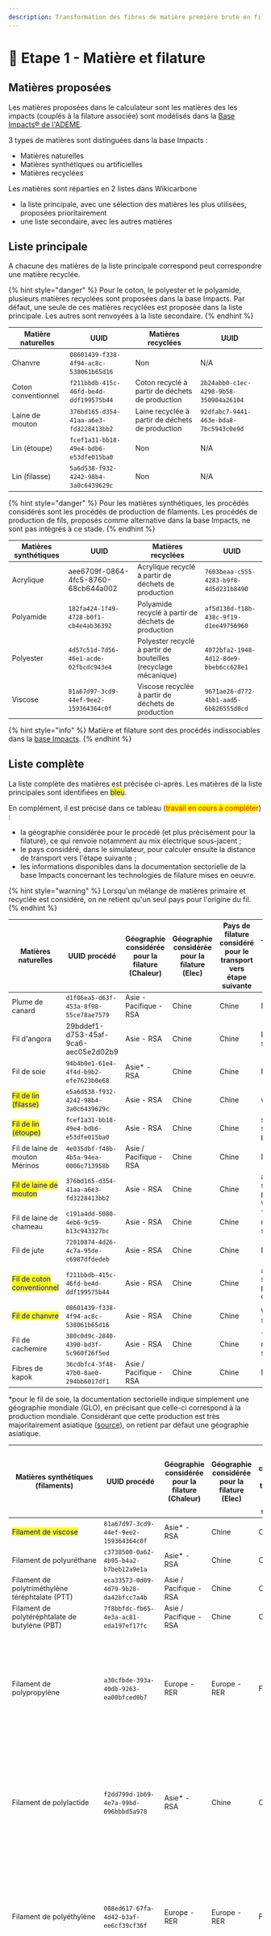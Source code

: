```yaml
---
description: Transformation des fibres de matière première brute en fils.
---
```


# 🐑 Etape 1 - Matière et filature

## Matières proposées

Les matières proposées dans le calculateur sont les matières des les impacts (couplés à la filature associée) sont modélisés dans la [Base Impacts® de l'ADEME](https://www.base-impacts.ademe.fr).&#x20;

3 types de matières sont distinguées dans la base Impacts :

* Matières naturelles
* Matières synthétiques ou artificielles
* Matières recyclées

Les matières sont réparties en 2 listes dans Wikicarbone

* la liste principale, avec une sélection des matières les plus utilisées, proposées prioritairement
* une liste secondaire, avec les autres matières

## Liste principale

A chacune des matières de la liste principale correspond peut correspondre une matière recyclée.

{% hint style="danger" %}
Pour le coton, le polyester et le polyamide, plusieurs matières recyclées sont proposées dans la base Impacts. Par défaut, une seule de ces matières recyclées est proposée dans la liste principale. Les autres sont renvoyées à la liste secondaire.
{% endhint %}

| Matière naturelles  | UUID                                   | Matières recyclées                               | UUID                                   |
| ------------------- | -------------------------------------- | ------------------------------------------------ | -------------------------------------- |
| Chanvre             | `08601439-f338-4f94-ac8c-538061b65d16` | Non                                              | N/A                                    |
| Coton conventionnel | `f211bbdb-415c-46fd-be4d-ddf199575b44` | Coton recyclé à partir de déchets de production  | `2b24abb0-c1ec-4298-9b58-350904a26104` |
| Laine de mouton     | `376bd165-d354-41aa-a6e3-fd3228413bb2` | Laine recyclée à partir de déchets de production | `92dfabc7-9441-463e-bda8-7bc5943c0e9d` |
| Lin (étoupe)        | `fcef1a31-bb18-49e4-bdb6-e53dfe015ba0` | Non                                              | N/A                                    |
| Lin (filasse)       | `5a6d538-f932-4242-98b4-3a0c6439629c`  | Non                                              | N/A                                    |

{% hint style="danger" %}
Pour les matières synthétiques, les procédés considérés sont les procédés de production de filaments. Les procédés de production de fils, proposés comme alternative dans la base Impacts, ne sont pas intégrés à ce stade.
{% endhint %}

| Matières synthétiques | UUID                                   | Matières recyclées                                             | UUID                                   |
| --------------------- | -------------------------------------- | -------------------------------------------------------------- | -------------------------------------- |
| Acrylique             | aee6709f-0864-4fc5-8760-68cb644a002    | Acrylique recyclé à partir de déchets de production            | `7603beaa-c555-4283-b9f8-4d5d231b8490` |
| Polyamide             | `182fa424-1f49-4728-b0f1-cb4e4ab36392` | Polyamide recyclé à partir de déchets de production            | `af5d130d-f18b-438c-9f19-d1ee49756960` |
| Polyester             | `4d57c51d-7d56-46e1-acde-02fbcdc943e4` | Polyester recyclé à partir de bouteilles (recyclage mécanique) | `4072bfa2-1948-4d12-8de9-bbeb6cc628e1` |
| Viscose               | `81a67d97-3cd9-44ef-9ee2-159364364c0f` | Viscose recyclée à partir de déchets de production             | `9671ae26-d772-4bb1-aad5-6b826555d0cd` |

{% hint style="info" %}
Matière et filature sont des procédés indissociables dans la [base Impacts](http://www.base-impacts.ademe.fr).
{% endhint %}

## Liste complète

La liste complète des matières est précisée ci-après. Les matières de la liste principales sont identifiées en <mark style="color:blue;">bleu</mark>.

En complément, il est précisé dans ce tableau (<mark style="color:red;">travail en cours à compléter</mark>) :&#x20;

* la géographie considérée pour le procédé (et plus précisément pour la filature), ce qui renvoie notamment au mix électrique sous-jacent ;
* le pays considéré, dans le simulateur, pour calculer ensuite la distance de transport vers l'étape suivante ;
* les informations disponibles dans la documentation sectorielle de la base Impacts concernant les technologies de filature mises en oeuvre.

{% hint style="warning" %}
Lorsqu'un mélange de matières primaire et recyclée est considéré, on ne retient qu'un seul pays pour l'origine du fil.
{% endhint %}

| Matières naturelles                                         | UUID procédé                           | Géographie considérée pour la filature (Chaleur) | Géographie considérée pour la filature (Elec) | Pays de filature considéré pour le transport vers étape suivante | Technologie de filature (base Impacts) |
| ----------------------------------------------------------- | -------------------------------------- | ------------------------------------------------ | --------------------------------------------- | ---------------------------------------------------------------- | -------------------------------------- |
| Plume de canard                                             | `d1f06ea5-d63f-453a-8f98-55ce78ae7579` | Asie - Pacifique - RSA                           | Chine                                         | Chine                                                            | Non précisé                            |
| Fil d'angora                                                | 29bddef1-d753-45af-9ca6-aec05e2d02b9   | Asie - RSA                                       | Chine                                         | Chine                                                            | Ring spinning                          |
| Fil de soie                                                 | `94b4b0e1-61e4-4f4d-b9b2-efe7623b0e68` | Asie\* - RSA                                     | Chine                                         | Chine                                                            | Non précisé                            |
| <mark style="color:blue;">Fil de lin (filasse)</mark>       | `e5a6d538-f932-4242-98b4-3a0c6439629c` | Asie - RSA                                       | Chine                                         | Chine                                                            | wet spinning                           |
| <mark style="color:blue;">Fil de lin (étoupe)</mark>        | `fcef1a31-bb18-49e4-bdb6-e53dfe015ba0` | Asie - RSA                                       | Chine                                         | Chine                                                            | specific dry spinning process          |
| Fil de laine de mouton Mérinos                              | `4e035dbf-f48b-4b5a-94ea-0006c713958b` | Asie / Pacifique - RSA                           | Chine                                         | Chine                                                            | Non précisé                            |
| <mark style="color:blue;">Fil de laine de mouton</mark>     | `376bd165-d354-41aa-a6e3-fd3228413bb2` | Asie - RSA                                       | Chine                                         | Chine                                                            | average spinning process for wool      |
| Fil de laine de chameau                                     | `c191a4dd-5080-4eb6-9c59-b13c943327bc` | Asie - RSA                                       | Chine                                         | Chine                                                            | Traditionnal ring spinning             |
| Fil de jute                                                 | `72010874-4d26-4c7a-95de-c6987dfdedeb` | Asie - RSA                                       | Chine                                         | Chine                                                            | Non précisé                            |
| <mark style="color:blue;">Fil de coton conventionnel</mark> | `f211bbdb-415c-46fd-be4d-ddf199575b44` | Asie - RSA                                       | Chine                                         | Chine                                                            | average spinning process for cotton    |
| <mark style="color:blue;">Fil de chanvre</mark>             | `08601439-f338-4f94-ac8c-538061b65d16` | Asie - RSA                                       | Chine                                         | Chine                                                            | Wet spinning                           |
| Fil de cachemire                                            | `380c0d9c-2840-4390-bd3f-5c960f26f5ed` | Asie - RSA                                       | Chine                                         | Chine                                                            | Traditionnal ring spinning             |
| Fibres de kapok                                             | `36cdbfc4-3f48-47b0-8ae0-294bb6017df1` | Asie / Pacifique - RSA                           | Chine                                         | Chine                                                            | Non précisé                            |

\*pour le fil de soie, la documentation sectorielle indique simplement une géographie mondiale (GLO), en précisant que celle-ci correspond à la production mondiale. Considérant que cette production est très majoritairement asiatique ([source](https://www.planetoscope.com/matieres-premieres/1731-production-mondiale-de-soie.html)), on retient par défaut une géographie asiatique.

| Matières synthétiques (filaments)                         | UUID procédé                           | Géographie considérée pour la filature (Chaleur) | Géographie considérée pour la filature (Elec) | Pays de filature considéré le transport vers l'étape suivante | Technologie de filature (base Impacts)                                                                                                   |
| --------------------------------------------------------- | -------------------------------------- | ------------------------------------------------ | --------------------------------------------- | ------------------------------------------------------------- | ---------------------------------------------------------------------------------------------------------------------------------------- |
| <mark style="color:blue;">Filament de viscose</mark>      | `81a67d97-3cd9-44ef-9ee2-159364364c0f` | Asie\* - RSA                                     | Chine                                         | Chine                                                         | Wet spinning                                                                                                                             |
| Filament de polyuréthane                                  | `c3738500-0a62-4b95-b4a2-b7beb12a9e1a` | Asie\* - RSA                                     | Chine                                         | Chine                                                         | Wet spinning                                                                                                                             |
| Filament de polytriméthylène téréphtalate (PTT)           | `eca33573-0d09-4d79-9b28-da42bfcc7a4b` | Asie / Pacifique - RSA                           | Chine                                         | Chine                                                         | Pas de précision                                                                                                                         |
| Filament de polytéréphtalate de butylène (PBT)            | `7f8bbfdc-fb65-4e3a-ac81-eda197ef17fc` | Asie / Pacifique - RSA                           | Chine                                         | Chine                                                         | Pas de précision                                                                                                                         |
| Filament de polypropylène                                 | `a30cfbde-393a-40db-9263-ea00bfced0b7` | Europe - RER                                     | Europe - RER                                  | France                                                        | For the melt spinning process, two technologies are used: Fully Oriented Yarn (FOY) spinning and Partially Oriented Yarn (POY) spinning  |
| Filament de polylactide                                   | `f2dd799d-1b69-4e7a-99bd-696bbbd5a978` | Asie\* - RSA                                     | Chine                                         | Chine                                                         | For the melt spinning process, two technologies are used: Fully Oriented Yarn (FOY) spinning and Partially Oriented Yarn (POY) spinning  |
| Filament de polyéthylène                                  | `088ed617-67fa-4d42-b3af-ee6cf39cf36f` | Europe - RER                                     | Europe - RER                                  | France                                                        | For the melt spinning process, two technologies are used: Fully Oriented Yarn (FOY) spinning and Partially Oriented Yarn (POY) spinning. |
| <mark style="color:blue;">Filament de polyester</mark>    | `4d57c51d-7d56-46e1-acde-02fbcdc943e4` | Asie\* - RSA                                     | Chine                                         | Chine                                                         | For the melt spinning process, two technologies are used: Fully Oriented Yarn (FOY) spinning and Partially Oriented Yarn (POY) spinning. |
| <mark style="color:blue;">Filament de polyamide 66</mark> | `182fa424-1f49-4728-b0f1-cb4e4ab36392` | Europe -RER                                      | Europe - RER                                  | France                                                        | For the melt spinning process, two technologies are used: Fully Oriented Yarn (FOY) spinning and Partially Oriented Yarn (POY) spinning  |
| Filament d'aramide                                        | `7a1ccc4a-2ea7-48dc-9ef0-d57066ea8fa5` | Global - Asie\* -RSA                             | Chine                                         | Chine                                                         | Wet spinning                                                                                                                             |
| <mark style="color:blue;">Filament d'acrylique</mark>     | aee6709f-0864-4fc5-8760-68cb644a0021   | Asie\* -RSA                                      | Chine                                         | Chine                                                         | Wet spinning                                                                                                                             |
| Filament bi-composant polypropylène/polyamide             | `37396ac4-13a2-484c-9cc6-5b5a93ff6e6e` | Europe - RER                                     | Europe - RER                                  | France                                                        | For the melt spinning process, two technologies are used: Fully Oriented Yarn (FOY) spinning and Partially Oriented Yarn (POY) spinning  |
| Feuille de néoprène                                       | `76fefff3-3781-49a2-8deb-c12945a6b71f` | Global - Asie\* - RSA                            | Chine                                         | Chine                                                         | Pas de précision                                                                                                                         |

\*La géographie "Asie" n'est pas explicitement pointée pour la filature dans la documentation sectorielle. C'est toutefois une hypothèse qui semble crédible au regard de la part des pays asiatiques dans la production mondiale ([lien](https://fr.wikipedia.org/wiki/Fibre\_synth%C3%A9tique)) et d'informations fournies par ailleurs dans la documentation, par exemple sur les étapes de texturisation, de thermofixation et de lavage qui sont généralement faites en Asie.

| Matières recyclées                                                                                                                                       |                                        | Géographie considérée pour la filature (Chaleur)                              | Géographie considérée pour la filature (Elec) | Pays de filature considéré pour le transport vers l'étape suivante                                                       | Technologie de filature (base Impacts)                                                                                                                      |
| -------------------------------------------------------------------------------------------------------------------------------------------------------- | -------------------------------------- | ----------------------------------------------------------------------------- | --------------------------------------------- | ------------------------------------------------------------------------------------------------------------------------ | ----------------------------------------------------------------------------------------------------------------------------------------------------------- |
|  <mark style="color:blue;">Production de filament de polyester recyclé (recyclage mécanique), traitement de bouteilles post-consommation</mark>          | `4072bfa2-1948-4d12-8de9-bbeb6cc628e1` | Asie / Pacifique                                                              |                                               | Chine (confirmé méta données base Impacts)                                                                               | The melt spinning process, two technologies are used: Fully Oriented Yarn (FOY) spinning and Partially Oriented Yarn (POY) spinning                         |
|  <mark style="color:blue;"></mark> Production de filament de polyester recyclé (recyclage chimique partiel), traitement de bouteilles post-consommation  | `e65e8157-9bd1-4711-9571-8e4a22c2d2b5` | Asie / Pacifique                                                              |                                               | Chine (confirmé méta données base Impacts)                                                                               | For the melt spinning process, two technologies are used: Fully Oriented Yarn (FOY) spinning and Partially Oriented Yarn (POY) spinning                     |
|  Production de filament de polyester recyclé (recyclage chimique complet), traitement de bouteilles post-consommation                                    | `221067ba-5c2f-4dad-b09a-dd5af0a9ae31` | Asie / Pacifique                                                              |                                               | Chine (confirmé méta données base Impacts)                                                                               | The melt spinning process, in the recycling plant. Two technologies are used: Fully Oriented Yarn (FOY) spinning and Partially Oriented Yarn (POY) spinning |
|  Production de filament de polyamide recyclé (recyclage chimique), traitement de déchets issus de filets de pêche, de tapis et de déchets de production  | `41ee61c2-9a98-4eec-8949-9d9b54289bd0` | Europe puis Asie                                                              |                                               | <p>Chine </p><p>Détail : Slovénie pour le recycling puis Asie pour le finishing (confirmé méta données base Impacts)</p> | The melt spinning process, two technologies are used: Fully Oriented Yarn (FOY) spinning and Partially Oriented Yarn (POY) spinning                         |
|  <mark style="color:blue;">Production de fil de viscose recyclé (recyclage mécanique), traitement de déchets de production textiles</mark>               | `9671ae26-d772-4bb1-aad5-6b826555d0cd` | Asie / Pacifique                                                              |                                               | Chine                                                                                                                    | The spinning, the statistics cover the following technologies: short-staple spindles, long-staple spindles and open-end rotors                              |
|  <mark style="color:blue;">Production de fil de polyamide recyclé (recyclage mécanique), traitement de déchets de production textiles</mark>             | `af5d130d-f18b-438c-9f19-d1ee49756960` | Europe                                                                        |                                               | France                                                                                                                   | The spinning. The statistics cover the following technologies: short-staple spindles, long-staple spindles and open-end rotors                              |
|  <mark style="color:blue;">Production de fil de laine recyclé (recyclage mécanique), traitement de déchets de production textiles</mark>                 | `92dfabc7-9441-463e-bda8-7bc5943c0e9d` | France                                                                        |                                               | France                                                                                                                   | The spinning process of the recycled wool fibres into a wool yarn (2.87 kWh per kg)                                                                         |
|  Production de fil de coton recyclé (recyclage mécanique), traitement de déchets textiles post-consommation                                              | `4d23093d-1346-4018-8c0f-7aae33c67bcd` | France                                                                        |                                               | France                                                                                                                   | Pas de précision                                                                                                                                            |
|  <mark style="color:blue;">Production de fil de coton recyclé (recyclage mécanique), traitement de déchets de production textiles</mark>                 | `2b24abb0-c1ec-4298-9b58-350904a26104` | <p>Espagne &#x26; France </p><p>Recyclage en Espagne - Filature en France</p> |                                               | France                                                                                                                   | Pas de précision                                                                                                                                            |
|  <mark style="color:blue;">Production de fil d'acrylique recyclé (recyclage mécanique), traitement de déchets de production textiles</mark>              | `7603beaa-c555-4283-b9f8-4d5d231b8490` | Asie / Pacifique                                                              |                                               | Chine                                                                                                                    | The statistics cover the following technologies: short-staple spindles, long-staple spindles and open-end rotors                                            |
|  Production de fibres recyclées, traitement de déchets textiles post-consommation (recyclage mécanique)                                                  | `ca5dc5b3-7fa2-4779-af0b-aa6f31cd457f` | France                                                                        |                                               | France                                                                                                                   | mechanical recycling tearing the textiles into fibres (shredding)                                                                                           |

## Schéma

Conformément à la documentation sectorielle textile de la [base Impacts](http://www.base-impacts.ademe.fr), le système "matière et filature", est schématisé comme suit (exemple de la fibre de laine de mouton et du filament de viscose) :

![](../.gitbook/assets/FibreLaine.PNG)

![](../.gitbook/assets/FilViscose.PNG)

Par conséquent, le système "matière + filature" internalise les procédés externes, tels que l'énergie ou la chaleur. Ceux-ci ne sont donc pas paramétrables en fonction du contexte (pays notamment).

La formule suivante s'applique donc :

$$
ImpactMatière + ImpactFilature = ImpactProcédéMatièreFilature
$$

## Intégration d'une part de matière recyclée

Dans le cas où un pourcentage R1 de matière recyclée est introduit à partir du tableau des matières principales. Le calcul de l'impact devient la combinaison des impacts des procédés "matière et filature" retenus pour la matière primaire et pour la matière recyclée :&#x20;

$$
ImpactMatière + Impact Filature = ImpactProcédéMFPrimaire +  ImpactProcédéMFRecyclée
$$

{% hint style="warning" %}
Cette formule, proposée en première approche, n'intègre par la Circular Footprint Formula (CFF) qui est prise en compte dans le calcul et décrite au [paragraphe suivant](filature.md#circular-footprint-formula-cff).

La CFF vient moduler la prise en compte de matière recyclée en introduisant une allocation entre fournisseur et utilisateur (A), ainsi qu'une perte de qualité au recyclage (Qsin/Qp).
{% endhint %}

Pour calculer chacun de ces deux impacts, il faut distinguer la part de fil, en sortie de processus, qui provient de la matière primaire et celle qui provient de matières recyclée :  &#x20;

$$
MasseFilSortante (kg) = MasseFilMFPrimaire (kg) + MasseFilMFRecyclée (kg)
$$

Pour ce faire, on introduit le pourcentage R1 de matière recyclée, pourcentage qui s'applique à la masse de fil, en sortie donc de l'étape "matière et filature". Lorsqu'un choix de matière recyclée est proposé, ce pourcentage est représenté dans l'interface avec un curseur mobile.

{% hint style="danger" %}
Conformément à la méthodologie PEF, le pourcentage R1 de matière recyclée s'applique bien au fil (en sortie) et non à la matière première (en entrée). Les taux de perte étant différents pour la matière première et pour la matière recyclée, le ratio de matières premières serait différent.
{% endhint %}

En pratique, la masse de fil sortante est déterminée en premier, pour correspondre à la masse du produit fini qui est paramétrée (cf. [Pertes et rebut](filature.md#pertes-et-rebut), calcul des masses en remontant la chaîne de production).&#x20;

Chacun des deux masses de fil à déterminer pour calculer ensuite les impacts des procédés "matière primaire" et "matière recyclée", sont établies comme suit :&#x20;

$$
MasseFilMFPrimaire (kg) = (1-R1) * MasseFilSortante (kg)
$$

$$
MasseFilMFRecyclée (kg) = R1 * MasseFilSortante (kg)
$$

Pour la suite du calcul, les formules ci-après s'applique, indépendemment pour la matière primaire et la matière recyclée afin de déterminer :&#x20;

* la masse entrante de matière première à partir des pertes propres à chacun des deux procédés ;
* l'impact de chacun des deux procédés.

## \[WORK IN PROGRESS] - Circular Footprint Formula (CFF)

En application de la méthodologie PEF, et plus particulièrement du projet de PEFCR Apparel & Footwear (A\&F), la CFF est prise en compte pour modéliser l'intégration de matériaux recyclés (ie. cette section) et la fin de vie (**lien à ajouter**).

Pour les matières premières, la formule à considérer est :&#x20;

![PEFCR A\&F - v1.2 - ligne 1157](../.gitbook/assets/CaptureCFFMaterial.PNG)

$$
(1-R1)Ev + R1(AErec + (1-A)EvQsin/Qp)
$$

### Définition des paramètres CFF&#x20;

* **R1** -  Proportion de matière recyclée en sortie de l'étpe "matière". Ce nombre a déjà été introduit dans la section [Intégration d'une part de matière](filature.md#integration-dune-part-de-matiere-recyclee) recyclée ci-dessus.
* **Ev** - Impacts (émissions et ressources consommées) correspondant à la matière primaire vierge, non recyclée, mobilisée.
* **Erec** - Impacts (émissions et ressources consommées) correspondant à la matière recyclée utilisée mobilisée.

{% hint style="danger" %}
Les impacts Ev et Erec sont considérés pour les étapes de "Matière" et de "Filature" considérées ensemble. En toute rigueur, la formule devrait seulement s'appliquer à l'étape "Matière", ce qui pourra être fait lorsque les étapes de "Matière" et de "Filature" seront séparées.&#x20;

L'impact sur le résultat reste limité. Il est même nul lorsque Qsin/Qp = 1.
{% endhint %}

* **A** - Coefficient l'allocation des impacts et crédits entre le fournisseur et l'utilisateur de matériaux recyclés.

{% hint style="info" %}
Cas limites. Tous les impacts liés au recyclage de la matière recyclée utilisée sont imputés

* A = 1 ->  A son utilisateurs, donc à l'étape "matière" de la modélisation qui implique une part R1 de matière recyclée. Impact : **R1\*A\*Erec**
* A = 0 -> A son fournisseur, donc à l'étape "fin de vie" de la modélisation de tous les produits qui utilisent de la matière dont le recyclage va permettre la production de la part R1 de matière recyclée dans la présente modélisation. Un système de compensation conduit toutefois à introduire l'impact de la matière primaire qui n'a pas réellement été consommée dans le cas présent mais qui devra l'être dans d'autres produits vu que la matière recyclée n'est plus disponible. Impact : **R1\*(1-A)\*Ev\*Qsin/Qp**.
{% endhint %}

* **Qsin/Qp** - Rapport entre la qualité de la matière recyclée utilisée et la qualité de la matière primaire correspondante, avant recyclage donc.

{% hint style="info" %}
Cas limites :&#x20;

* Qsin/Qp = 1 -> La matière recyclée et la matière primaire ont la même qualité.
* Qsin/Qp < 1 -> La matière recyclée est de moins bonne qualité que la matière primaire. Utiliser de la matière recyclée nécessite un effort supplémentaire (ou une dégradation de la qualité), ce qui justifie une diminution de l'impact imputé.&#x20;
{% endhint %}

### Valeurs des paramètres CFF

* **R1**
  * Pour les matières de la liste principales, R1 est la position du curseur "part d'origine recyclée"
  * Pour les autres matières de la liste complète, R1=0% pour les matières primaires, R1=100% pour les matières recyclées.
* **Ev** et **Erec** correspondent aux impacts des matières primaires et recyclées tel qu'issues de la base Impacts.

$$
ImpactProcédéMFPrimaire = (1-R1) Ev
$$

$$
ImpactProcédéMFRecyclée =  R1*Erec
$$

* **A** et **Qsin/Qp** sont établis, pour chaque matière, conformément au projet de PEFCR A\&F (v1.2, table 21, ligne 1181).

| Matière recyclée                                         | A                                                                  | Qsin / Qp                                   |
| -------------------------------------------------------- | ------------------------------------------------------------------ | ------------------------------------------- |
| Polyester issu de PET recyclé                            | <p>0,5<br>Impact partagé entre le fournisseur et l'utilisateur</p> | <p>1<br>Pas de perte de qualité</p>         |
| Polyester issu de bouteilles PET                         | <p>0,5<br>Impact partagé entre le fournisseur et l'utilisateur</p> | <p>0,7<br>Perte de qualité au recyclage</p> |
| Fibres synthétiques issues de produits textiles recyclés | <p>0,8<br>Impact majoritairement porté par l'utilisateur</p>       | <p>1<br>Pas de perte de qualité</p>         |
| Fibres naturelles\* issues de produits textiles recyclés | <p>0,8<br>Impact majoritairement porté par l'utilisateur</p>       | <p>0,5<br>Perte de qualité au recyclage</p> |

{% hint style="warning" %}
\*Le projet de PEFCR A\&F mentionne la "production of cellulosic virgin fibres" pour Ev. Par extension, il est considéré que cela couvre toutes les fibres naturelles.
{% endhint %}

L'application de ce tableau aux différentes matières présentées dans le simulateur sera bientôt visible dans la [rubrique "Produits" de l'explorateur](https://wikicarbone.beta.gouv.fr/#/explore/products).

## Procédé de matière et filature

L'impact du procédé de confection retenu est le produit de la masse "sortante", en l'occurrence le fil, avec le coefficient d'impact considéré (cf. [Impacts considérés](impacts-consideres.md)).

$$
ImpactProcédéMatièreFilature = MasseSortante(kg) * CoefImpactProcédéMatièreFilature
$$

Les procédés correspondant aux différents choix de matières sont listés dans les 3 tableaux en haut de cette page méthodologique.

## Pertes et rebut

Les procédés de Matière et filature considérés prévoient qu'une partie de la matière première mobilisée soit perdue, comme cela est représenté sur les schémas _System Boundaries_ ci-dessus (Flux intermédiaire - Textile Waste - UUID: `1cc67763-7318-4077-af4a-bcd0ab5ef33f`).

Ces pertes sont prises en compte comme suit :

$$
MasseFilSortante(kg) + MassePertes(kg) = MasseMatièreEntrante(kg)
$$

Avec :

$$
MassePertes(kg) = MasseFilSortante(kg) * CoefPertesProcedeMatièreFilature
$$

Plus de détail sur la gestion des masses : [Pertes et rebut](pertes-et-rebus.md).

## Limites

A prévoir :

* Intégrer les procédés de production de "fils" synthétiques, et non pas seulement les procédés de "filaments" synthétiques.
* Intégration de vêtements multi-matière
* Lorsqu'une part de matière recyclée peut être introduire, ouvrir la possibilité de distinguer l'origine de la matière primaire et de la matière recyclée
* Pour les matières qui peuvent être issues de différents types de recyclage, regrouper ces différentes sous-options dans le tableau principal
* Prise en compte de la _Circular Footprint Formula_ du projet de _PEFCR Apparel & Footwear_
* Chercher à distinguer matières et filature pour pouvoir moduler ces deux étapes, et notamment la filature, en fonction du pays concerné

## \[A venir] Calcul contextualisé de la filature

Pour apporter plus de précision dans le calcul, en fonction du pays dans lequel la filature serait réalisée, des hypothèses sont faites pour évaluer l'impact de la filature, considéré comme un sous-ensemble du procédé "matière et filature".

$$
ImpactFilatureEstimé = ImpactElecEstimé + ImpactChaleurEstimé
$$

L'estimation des impacts de la filature permet ensuite, par soustraction, d'estimer l'impact des autres étapes couvertes dans le procédé "matière et filature", regroupées par simplification sous le terme "matière".

$$
ImpactMatièreEstimée = ImpactProcédéMatièreFilature - ImpactFilatureEstimée(PaysParDéfaut)
$$

{% hint style="danger" %}
Pour calculer l'impact "matière", il convient de soustraire l'impact de la filature estimé pour la géographie de référence retenue dans la base Impacts. Pour chaque matière, la géographie de référence est précisée dans les 3 tableaux supra (colonne géographie).

En revanche, l'impact de la filature peut bien être calculé pour différentes géographies (et donc différents mix électriques ou mix de chaleur), afin de rendre compte d'une filature qui serait réalisée sur un autre pays/géographie que celui de référence de la base Impacts.
{% endhint %}

Concernant le détail du calcul de l'impact filature, pour l'électricité :&#x20;

$$
ImpactElecEstimé = ElecConsommée (kWh) * ImpactProcédéElec
$$

$$
ElecConsommée (kWh) = MasseSortante (kg) * CoefElecFilature (kWh/kg)
$$

et pour la chaleur :&#x20;

$$
ImpactChaleurEstimé = ChaleurConsommée (MJ) * ImpactProcédéChaleur
$$

$$
ChaleurConsommée (kWh) = MasseSortante (kg) * CoefChaleurFilature (kWh/kg)
$$

{% hint style="danger" %}
Les coefficients sont ici définis en kWh/kg, et non en MJ/kg comme dans la base Impacts
{% endhint %}

Pour estimer l'impact de la filature, il convient donc, pour chaque matière, d'arrêter les paramètres suivants :&#x20;

| Matières naturelles                                         | UUID procédé                           | CoefElecFilature (kWh/kg) | CoefElecChaleur (kWh/kg) | Source / commentaire                                           |
| ----------------------------------------------------------- | -------------------------------------- | ------------------------- | ------------------------ | -------------------------------------------------------------- |
| Plume de canard                                             | `d1f06ea5-d63f-453a-8f98-55ce78ae7579` | 10                        | 9                        | <p>Cycleco - 2011</p><p>Données pour les fibres naturelles</p> |
| Fil d'angora                                                | 29bddef1-d753-45af-9ca6-aec05e2d02b9   | 10                        | 9                        | <p>Cycleco - 2011</p><p>Données pour les fibres naturelles</p> |
| Fil de soie                                                 | `94b4b0e1-61e4-4f4d-b9b2-efe7623b0e68` | 10                        | 9                        | <p>Cycleco - 2011</p><p>Données pour les fibres naturelles</p> |
| <mark style="color:blue;">Fil de lin (filasse)</mark>       | `e5a6d538-f932-4242-98b4-3a0c6439629c` | 10                        | 9                        | <p>Cycleco - 2011</p><p>Données pour les fibres naturelles</p> |
| <mark style="color:blue;">Fil de lin (étoupe)</mark>        | `fcef1a31-bb18-49e4-bdb6-e53dfe015ba0` | 10                        | 9                        | <p>Cycleco - 2011</p><p>Données pour les fibres naturelles</p> |
| Fil de laine de mouton Mérinos                              | `4e035dbf-f48b-4b5a-94ea-0006c713958b` | 10                        | 9                        | <p>Cycleco - 2011</p><p>Données pour les fibres naturelles</p> |
| <mark style="color:blue;">Fil de laine de mouton</mark>     | `376bd165-d354-41aa-a6e3-fd3228413bb2` | 10                        | 9                        | <p>Cycleco - 2011</p><p>Données pour les fibres naturelles</p> |
| Fil de laine de chameau                                     | `c191a4dd-5080-4eb6-9c59-b13c943327bc` | 10                        | 9                        | <p>Cycleco - 2011</p><p>Données pour les fibres naturelles</p> |
| Fil de jute                                                 | `72010874-4d26-4c7a-95de-c6987dfdedeb` | 10                        | 9                        | <p>Cycleco - 2011</p><p>Données pour les fibres naturelles</p> |
| <mark style="color:blue;">Fil de coton conventionnel</mark> | `f211bbdb-415c-46fd-be4d-ddf199575b44` | 10                        | 9                        | <p>Cycleco - 2011</p><p>Données pour les fibres naturelles</p> |
| <mark style="color:blue;">Fil de chanvre</mark>             | `08601439-f338-4f94-ac8c-538061b65d16` | 10                        | 9                        | <p>Cycleco - 2011</p><p>Données pour les fibres naturelles</p> |
| Fil de cachemire                                            | `380c0d9c-2840-4390-bd3f-5c960f26f5ed` | 10                        | 9                        | <p>Cycleco - 2011</p><p>Données pour les fibres naturelles</p> |
| Fibres de kapok                                             | `36cdbfc4-3f48-47b0-8ae0-294bb6017df1` | 10                        | 9                        | <p>Cycleco - 2011</p><p>Données pour les fibres naturelles</p> |



| Matières synthétiques (filaments)                         | UUID procédé                           | CoefElecFilature (kWh/kg) | CoefElecChaleur (kWh/kg) | Source / commentaire                                             |
| --------------------------------------------------------- | -------------------------------------- | ------------------------- | ------------------------ | ---------------------------------------------------------------- |
| <mark style="color:blue;">Filament de viscose</mark>      | `81a67d97-3cd9-44ef-9ee2-159364364c0f` | 12                        | 0                        | <p>Cycleco - 2011</p><p>Données pour les fibres synthétiques</p> |
| Filament de polyuréthane                                  | `c3738500-0a62-4b95-b4a2-b7beb12a9e1a` | 12                        | 0                        | <p>Cycleco - 2011</p><p>Données pour les fibres synthétiques</p> |
| Filament de polytriméthylène téréphtalate (PTT)           | `eca33573-0d09-4d79-9b28-da42bfcc7a4b` | 12                        | 0                        | <p>Cycleco - 2011</p><p>Données pour les fibres synthétiques</p> |
| Filament de polytéréphtalate de butylène (PBT)            | `7f8bbfdc-fb65-4e3a-ac81-eda197ef17fc` | 12                        | 0                        | <p>Cycleco - 2011</p><p>Données pour les fibres synthétiques</p> |
| Filament de polypropylène                                 | `a30cfbde-393a-40db-9263-ea00bfced0b7` | 12                        | 0                        | <p>Cycleco - 2011</p><p>Données pour les fibres synthétiques</p> |
| Filament de polylactide                                   | `f2dd799d-1b69-4e7a-99bd-696bbbd5a978` | 12                        | 0                        | <p>Cycleco - 2011</p><p>Données pour les fibres synthétiques</p> |
| Filament de polyéthylène                                  | `088ed617-67fa-4d42-b3af-ee6cf39cf36f` | 12                        | 0                        | <p>Cycleco - 2011</p><p>Données pour les fibres synthétiques</p> |
| <mark style="color:blue;">Filament de polyester</mark>    | `4d57c51d-7d56-46e1-acde-02fbcdc943e4` | 12                        | 0                        | <p>Cycleco - 2011</p><p>Données pour les fibres synthétiques</p> |
| <mark style="color:blue;">Filament de polyamide 66</mark> | `182fa424-1f49-4728-b0f1-cb4e4ab36392` | 12                        | 0                        | <p>Cycleco - 2011</p><p>Données pour les fibres synthétiques</p> |
| Filament d'aramide                                        | `7a1ccc4a-2ea7-48dc-9ef0-d57066ea8fa5` | 12                        | 0                        | <p>Cycleco - 2011</p><p>Données pour les fibres synthétiques</p> |
| <mark style="color:blue;">Filament d'acrylique</mark>     | aee6709f-0864-4fc5-8760-68cb644a0021   | 12                        | 0                        | <p>Cycleco - 2011</p><p>Données pour les fibres synthétiques</p> |
| Filament bi-composant polypropylène/polyamide             | `37396ac4-13a2-484c-9cc6-5b5a93ff6e6e` | 12                        | 0                        | <p>Cycleco - 2011</p><p>Données pour les fibres synthétiques</p> |
| Feuille de néoprène                                       | `76fefff3-3781-49a2-8deb-c12945a6b71f` | 12                        | 0                        | <p>Cycleco - 2011</p><p>Données pour les fibres synthétiques</p> |



| Matières recyclées                                                                                                                                       | UUID                                   | CoefElecFilature (kWh/kg) | CoefElecChaleur (kWh/kg) | Source / commentaire                   |
| -------------------------------------------------------------------------------------------------------------------------------------------------------- | -------------------------------------- | ------------------------- | ------------------------ | -------------------------------------- |
|  Production de filament de polyester recyclé (recyclage mécanique), traitement de bouteilles post-consommation                                           | `4072bfa2-1948-4d12-8de9-bbeb6cc628e1` |                           |                          |                                        |
|  <mark style="color:blue;">Production de filament de polyester recyclé (recyclage chimique partiel), traitement de bouteilles post-consommation</mark>   | `e65e8157-9bd1-4711-9571-8e4a22c2d2b5` |                           |                          |                                        |
|  Production de filament de polyester recyclé (recyclage chimique complet), traitement de bouteilles post-consommation                                    | `221067ba-5c2f-4dad-b09a-dd5af0a9ae31` |                           |                          |                                        |
|  Production de filament de polyamide recyclé (recyclage chimique), traitement de déchets issus de filets de pêche, de tapis et de déchets de production  | `41ee61c2-9a98-4eec-8949-9d9b54289bd0` |                           |                          |                                        |
|  <mark style="color:blue;">Production de fil de viscose recyclé (recyclage mécanique), traitement de déchets de production textiles</mark>               | `9671ae26-d772-4bb1-aad5-6b826555d0cd` |                           |                          |                                        |
|  <mark style="color:blue;">Production de fil de polyamide recyclé (recyclage mécanique), traitement de déchets de production textiles</mark>             | `af5d130d-f18b-438c-9f19-d1ee49756960` |                           |                          |                                        |
|  <mark style="color:blue;">Production de fil de laine recyclé (recyclage mécanique), traitement de déchets de production textiles</mark>                 | `92dfabc7-9441-463e-bda8-7bc5943c0e9d` | 2,87                      | 0                        | Base Impacts (méta données du procédé) |
|  Production de fil de coton recyclé (recyclage mécanique), traitement de déchets textiles post-consommation                                              | `4d23093d-1346-4018-8c0f-7aae33c67bcd` |                           |                          |                                        |
|  <mark style="color:blue;">Production de fil de coton recyclé (recyclage mécanique), traitement de déchets de production textiles</mark>                 | `2b24abb0-c1ec-4298-9b58-350904a26104` |                           |                          |                                        |
|  <mark style="color:blue;">Production de fil d'acrylique recyclé (recyclage mécanique), traitement de déchets de production textiles</mark>              | `7603beaa-c555-4283-b9f8-4d5d231b8490` |                           |                          |                                        |
|  Production de fibres recyclées, traitement de déchets textiles post-consommation (recyclage mécanique)                                                  | `ca5dc5b3-7fa2-4779-af0b-aa6f31cd457f` |                           |                          |                                        |

Le rapport de Cycleco pris comme référence est accessible sur [ce lien](https://textile.cycleco.eu/ecrans/references/cycleco\_proposition\_bdd\_semi\_specifiques\_06122011.pdf).

